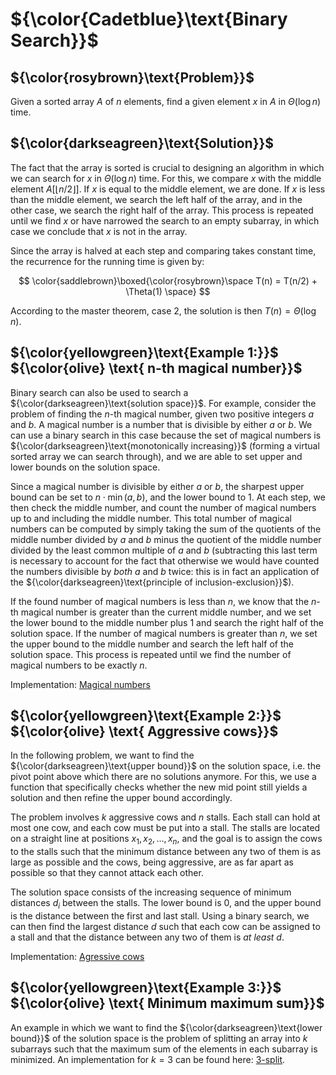 # ${\color{Cadetblue}\text{Binary Search}}$

## ${\color{rosybrown}\text{Problem}}$

Given a sorted array $A$ of $n$ elements, find a given element $x$ in $A$ in $\Theta(\log n)$ time.

## ${\color{darkseagreen}\text{Solution}}$

The fact that the array is sorted is crucial to designing an algorithm in which we can search for $x$ in $\Theta(\log n)$ time. For this, we compare $x$ with the middle element $A[\lfloor n/2 \rfloor]$. If $x$ is equal to the middle element, we are done. If $x$ is less than the middle element, we search the left half of the array, and in the other case, we search the right half of the array. This process is repeated until we find $x$ or have narrowed the search to an empty subarray, in which case we conclude that $x$ is not in the array.

Since the array is halved at each step and comparing takes constant time, the recurrence for the running time is given by:

$$
\color{saddlebrown}\boxed{\color{rosybrown}\space T(n) = T(n/2) + \Theta(1) \space}
$$

According to the master theorem, case 2, the solution is then $T(n) = \Theta(\log n)$.

## ${\color{yellowgreen}\text{Example 1:}}$ ${\color{olive} \text{ n-th magical number}}$

Binary search can also be used to search a ${\color{darkseagreen}\text{solution space}}$. For example, consider the problem of finding the $n$-th magical number, given two positive integers $a$ and $b$. A magical number is a number that is divisible by either $a$ or $b$. We can use a binary search in this case because the set of magical numbers is ${\color{darkseagreen}\text{monotonically increasing}}$ (forming a virtual sorted array we can search through), and we are able to set upper and lower bounds on the solution space.

Since a magical number is divisible by either $a$ or $b$, the sharpest upper bound can be set to $n \cdot \min(a, b)$, and the lower bound to 1. At each step, we then check the middle number, and count the number of magical numbers up to and including the middle number. This total number of magical numbers can be computed by simply taking the sum of the quotients of the middle number divided by $a$ and $b$ minus the quotient of the middle number divided by the least common multiple of $a$ and $b$ (subtracting this last term is necessary to account for the fact that otherwise we would have counted the numbers divisible by *both* $a$ and $b$ twice: this is in fact an application of the ${\color{darkseagreen}\text{principle of inclusion-exclusion}}$).  

If the found number of magical numbers is less than $n$, we know that the $n$-th magical number is greater than the current middle number, and we set the lower bound to the middle number plus 1 and search the right half of the solution space. If the number of magical numbers is greater than $n$, we set the upper bound to the middle number and search the left half of the solution space. This process is repeated until we find the number of magical numbers to be exactly $n$.

Implementation: [Magical numbers](magic/magic.c)

## ${\color{yellowgreen}\text{Example 2:}}$ ${\color{olive} \text{ Aggressive cows}}$

In the following problem, we want to find the ${\color{darkseagreen}\text{upper bound}}$ on the solution space, i.e. the pivot point above which there are no solutions anymore. For this, we use a function that specifically checks whether the new mid point still yields a solution and then refine the upper bound accordingly.

The problem involves $k$ aggressive cows and $n$ stalls. Each stall can hold at most one cow, and each cow must be put into a stall. The stalls are located on a straight line at positions $x_1, x_2, \dots, x_n$, and the goal is to assign the cows to the stalls such that the minimum distance between any two of them is as large as possible and the cows, being aggressive, are as far apart as possible so that they cannot attack each other.  

The solution space consists of the increasing sequence of minimum distances $d_i$ between the stalls. The lower bound is 0, and the upper bound is the distance between the first and last stall. Using a binary search, we can then find the largest distance $d$ such that each cow can be assigned to a stall and that the distance between any two of them is *at least* $d$.

Implementation: [Agressive cows](cows/cows.c)

## ${\color{yellowgreen}\text{Example 3:}}$ ${\color{olive} \text{ Minimum maximum sum}}$

An example in which we want to find the ${\color{darkseagreen}\text{lower bound}}$ of the solution space is the problem of splitting an array into $k$ subarrays such that the maximum sum of the elements in each subarray is minimized. An implementation for $k = 3$ can be found here: [3-split](https://github.com/pl3onasm/Imperative-programming/blob/main/IP-Finals/2018/problem4/prob4-2.c).
